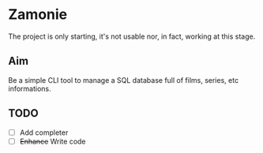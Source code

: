 # Zamonie

The project is only starting, it's not usable nor, in fact, working at this stage.

## Aim

Be a simple CLI tool to manage a SQL database full of films, series, etc informations.

## TODO

- [ ] Add completer
- [ ] ~~Enhance~~ Write code

